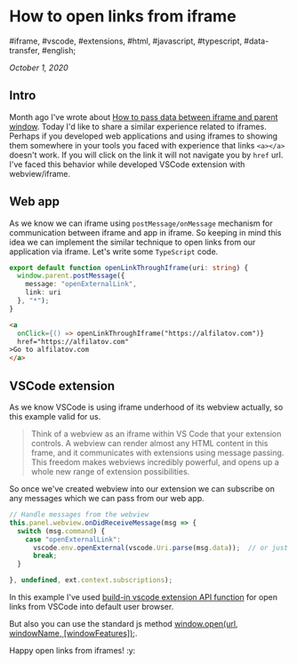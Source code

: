 # How to open links from iframe

#iframe, #vscode, #extensions, #html, #javascript, #typescript, #data-transfer, #english;

_October 1, 2020_

## Intro

Month ago I've wrote about [How to pass data between iframe and parent window](/posts/how-to-pass-data-between-iframe-and-parent-window/). Today I'd like to share a similar experience related to iframes. Perhaps if you developed web applications and using iframes to showing them somewhere in your tools you faced with experience that links `<a></a>` doesn't work. If you will click on the link it will not navigate you by `href` url. I've faced this behavior while developed VSCode extension with webview/iframe.

## Web app

As we know we can iframe using `postMessage/onMessage` mechanism for communication between iframe and app in iframe. So keeping in mind this idea we can implement the similar technique to open links from our application via iframe. Let's write some `TypeScript` code.

```typescript
export default function openLinkThroughIframe(uri: string) {
  window.parent.postMessage({
    message: "openExternalLink",
    link: uri
  }, "*");
}
```

```html
<a
  onClick={() => openLinkThroughIframe("https://alfilatov.com")}
  href="https://alfilatov.com"
>Go to alfilatov.com
</a>
```

## VSCode extension

As we know VSCode is using iframe underhood of its webview actually, so this example valid for us.

> Think of a webview as an iframe within VS Code that your extension controls. A webview can render almost any HTML content in this frame, and it communicates with extensions using message passing. This freedom makes webviews incredibly powerful, and opens up a whole new range of extension possibilities.

So once we've created webview into our extension we can subscribe on any messages which we can pass from our web app.

```typescript
// Handle messages from the webview
this.panel.webview.onDidReceiveMessage(msg => {
  switch (msg.command) {
    case "openExternalLink":
      vscode.env.openExternal(vscode.Uri.parse(msg.data));  // or just `open(msg.data)` if not vscode
      break;
  }

}, undefined, ext.context.subscriptions);
```

In this example I've used [build-in vscode extension API function](https://code.visualstudio.com/api/references/vscode-api#env) for open links from VSCode into default user browser.

But also you can use the standard js method [window.open(url, windowName, [windowFeatures]);](https://developer.mozilla.org/en-US/docs/Web/API/Window/open).

Happy open links from iframes! :y:
